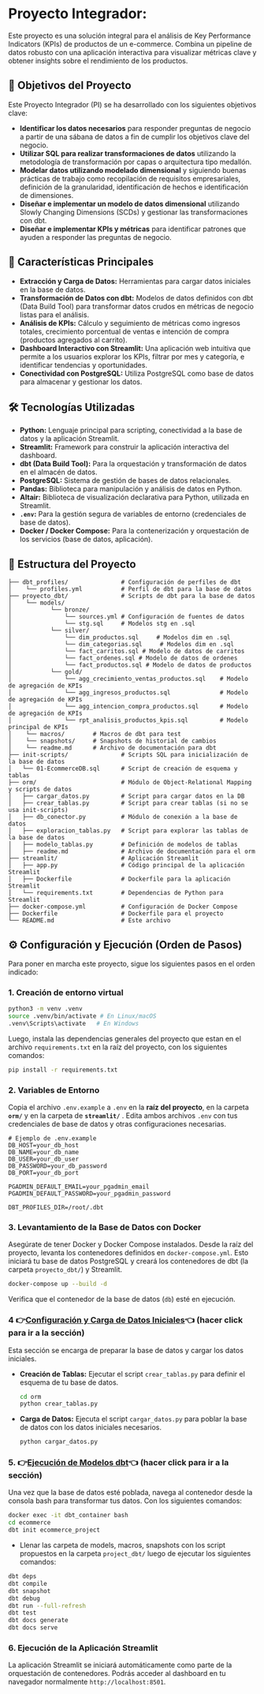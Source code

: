 # Proyecto Integrador: 

Este proyecto es una solución integral para el análisis de Key Performance Indicators (KPIs) de productos de un e-commerce. Combina un pipeline de datos robusto con una aplicación interactiva para visualizar métricas clave y obtener insights sobre el rendimiento de los productos.

## 🎯 Objetivos del Proyecto

Este Proyecto Integrador (PI) se ha desarrollado con los siguientes objetivos clave:

* **Identificar los datos necesarios** para responder preguntas de negocio a partir de una sábana de datos a fin de cumplir los objetivos clave del negocio.
* **Utilizar SQL para realizar transformaciones de datos** utilizando la metodología de transformación por capas o arquitectura tipo medallón.
* **Modelar datos utilizando modelado dimensional** y siguiendo buenas prácticas de trabajo como recopilación de requisitos empresariales, definición de la granularidad, identificación de hechos e identificación de dimensiones.
* **Diseñar e implementar un modelo de datos dimensional** utilizando Slowly Changing Dimensions (SCDs) y gestionar las transformaciones con dbt.
* **Diseñar e implementar KPIs y métricas** para identificar patrones que ayuden a responder las preguntas de negocio.

## 🚀 Características Principales

* **Extracción y Carga de Datos:** Herramientas para cargar datos iniciales en la base de datos.
* **Transformación de Datos con dbt:** Modelos de datos definidos con dbt (Data Build Tool) para transformar datos crudos en métricas de negocio listas para el análisis.
* **Análisis de KPIs:** Cálculo y seguimiento de métricas como ingresos totales, crecimiento porcentual de ventas e intención de compra (productos agregados al carrito).
* **Dashboard Interactivo con Streamlit:** Una aplicación web intuitiva que permite a los usuarios explorar los KPIs, filtrar por mes y categoría, e identificar tendencias y oportunidades.
* **Conectividad con PostgreSQL:** Utiliza PostgreSQL como base de datos para almacenar y gestionar los datos.

## 🛠️ Tecnologías Utilizadas

* **Python:** Lenguaje principal para scripting, conectividad a la base de datos y la aplicación Streamlit.
* **Streamlit:** Framework para construir la aplicación interactiva del dashboard.
* **dbt (Data Build Tool):** Para la orquestación y transformación de datos en el almacén de datos.
* **PostgreSQL:** Sistema de gestión de bases de datos relacionales.
* **Pandas:** Biblioteca para manipulación y análisis de datos en Python.
* **Altair:** Biblioteca de visualización declarativa para Python, utilizada en Streamlit.
* **`.env`:** Para la gestión segura de variables de entorno (credenciales de base de datos).
* **Docker / Docker Compose:** Para la contenerización y orquestación de los servicios (base de datos, aplicación).

## 📂 Estructura del Proyecto

```
├── dbt_profiles/               # Configuración de perfiles de dbt
│    └── profiles.yml           # Perfil de dbt para la base de datos
├── proyecto_dbt/               # Scripts de dbt para la base de datos
│    └── models/
│           └── bronze/
│               └── sources.yml # Configuración de fuentes de datos
│               └── stg.sql     # Modelos stg en .sql   
│           └── silver/
│               └── dim_productos.sql     # Modelos dim en .sql
│               └── dim_categorias.sql     # Modelos dim en .sql
│               └── fact_carritos.sql # Modelo de datos de carritos
│               └── fact_ordenes.sql # Modelo de datos de ordenes
│               └── fact_productos.sql # Modelo de datos de productos
│           └── gold/
│               └── agg_crecimiento_ventas_productos.sql    # Modelo de agregación de KPIs
│               └── agg_ingresos_productos.sql              # Modelo de agregación de KPIs
│               └── agg_intencion_compra_productos.sql      # Modelo de agregación de KPIs
│               └── rpt_analisis_productos_kpis.sql         # Modelo principal de KPIs
│    └── macros/        # Macros de dbt para test
│    └── snapshots/     # Snapshots de historial de cambios
│    └── readme.md      # Archivo de documentación para dbt
├── init-scripts/               # Scripts SQL para inicialización de la base de datos
│   └── 01-EcommerceDB.sql      # Script de creación de esquema y tablas
├── orm/                        # Módulo de Object-Relational Mapping y scripts de datos
│   ├── cargar_datos.py         # Script para cargar datos en la DB
│   ├── crear_tablas.py         # Script para crear tablas (si no se usa init-scripts)
│   ├── db_conector.py          # Módulo de conexión a la base de datos
│   ├── exploracion_tablas.py   # Script para explorar las tablas de la base de datos
│   ├── modelo_tablas.py        # Definición de modelos de tablas
│   ├── readme.md               # Archivo de documentación para el orm
├── streamlit/                  # Aplicación Streamlit
│   ├── app.py                  # Código principal de la aplicación Streamlit
│   ├── Dockerfile              # Dockerfile para la aplicación Streamlit
│   └── requirements.txt        # Dependencias de Python para Streamlit
├── docker-compose.yml          # Configuración de Docker Compose
├── Dockerfile                  # Dockerfile para el proyecto
└── README.md                   # Este archivo
```

## ⚙️ Configuración y Ejecución (Orden de Pasos)

Para poner en marcha este proyecto, sigue los siguientes pasos en el orden indicado:

### 1. Creación de entorno virtual

```bash
python3 -m venv .venv
source .venv/bin/activate # En Linux/macOS
.venv\Scripts\activate   # En Windows
```

Luego, instala las dependencias generales del proyecto que estan en el archivo `requirements.txt` en la raíz del proyecto, con los siguientes comandos:

```bash
pip install -r requirements.txt
```

### 2. Variables de Entorno

Copia el archivo `.env.example` a `.env` en la **raíz del proyecto**, en la carpeta **`orm/`** y en la carpeta de **`streamlit/`** . Edita ambos archivos `.env` con tus credenciales de base de datos y otras configuraciones necesarias. 

```
# Ejemplo de .env.example
DB_HOST=your_db_host
DB_NAME=your_db_name
DB_USER=your_db_user
DB_PASSWORD=your_db_password
DB_PORT=your_db_port

PGADMIN_DEFAULT_EMAIL=your_pgadmin_email
PGADMIN_DEFAULT_PASSWORD=your_pgadmin_password

DBT_PROFILES_DIR=/root/.dbt
```

### 3. Levantamiento de la Base de Datos con Docker

Asegúrate de tener Docker y Docker Compose instalados. Desde la raíz del proyecto, levanta los contenedores definidos en `docker-compose.yml`. Esto iniciará tu base de datos PostgreSQL
y creará los contenedores de dbt (la carpeta `proyecto_dbt/`) y Streamlit.

```bash
docker-compose up --build -d
```
Verifica que el contenedor de la base de datos (`db`) esté en ejecución.

### 4 👉[Configuración y Carga de Datos Iniciales](orm/readme.md)👈 (hacer click para ir a la sección)

Esta sección se encarga de preparar la base de datos y cargar los datos iniciales.

* **Creación de Tablas:** Ejecutar el script `crear_tablas.py` para definir el esquema de tu base de datos.
    ```bash
    cd orm
    python crear_tablas.py
    ```
* **Carga de Datos:** Ejecuta el script `cargar_datos.py` para poblar la base de datos con los datos iniciales necesarios.
    ```bash
    python cargar_datos.py
    ```

### 5. 👉[Ejecución de Modelos dbt](proyecto_dbt/readme.md)👈 (hacer click para ir a la sección)

Una vez que la base de datos esté poblada, navega al contenedor desde la consola bash para transformar tus datos.
Con los siguientes comandos:
```bash
docker exec -it dbt_container bash
cd ecommerce
dbt init ecommerce_project
```
* Llenar las carpeta de models, macros, snapshots con los script propuestos en la carpeta `project_dbt/` luego de ejecutar los siguientes comandos:

```bash
dbt deps
dbt compile
dbt snapshot
dbt debug
dbt run --full-refresh
dbt test
dbt docs generate
dbt docs serve
```

### 6. Ejecución de la Aplicación Streamlit

La aplicación Streamlit se iniciará automáticamente como parte de la orquestación de contenedores. Podrás acceder al dashboard en tu navegador normalmente `http://localhost:8501`.
